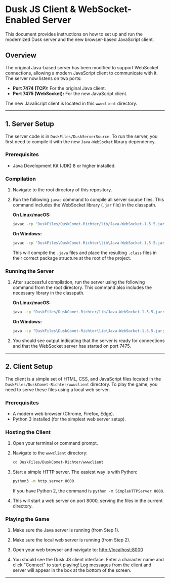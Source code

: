 # Dusk JS Client & WebSocket-Enabled Server

This document provides instructions on how to set up and run the modernized Dusk server and the new browser-based JavaScript client.

## Overview

The original Java-based server has been modified to support WebSocket connections, allowing a modern JavaScript client to communicate with it. The server now listens on two ports:
- **Port 7474 (TCP):** For the original Java client.
- **Port 7475 (WebSocket):** For the new JavaScript client.

The new JavaScript client is located in this `wwwclient` directory.

---

## 1. Server Setup

The server code is in `DuskFiles/DuskServerSource`. To run the server, you first need to compile it with the new `Java-WebSocket` library dependency.

### Prerequisites
- Java Development Kit (JDK) 8 or higher installed.

### Compilation

1.  Navigate to the root directory of this repository.
2.  Run the following `javac` command to compile all server source files. This command includes the WebSocket library (`.jar` file) in the classpath.

    **On Linux/macOS:**
    ```bash
    javac -cp "DuskFiles/DuskComet-Richter/lib/Java-WebSocket-1.5.5.jar:." -d . DuskFiles/DuskServerSource/*.java
    ```

    **On Windows:**
    ```bash
    javac -cp "DuskFiles\DuskComet-Richter\lib\Java-WebSocket-1.5.5.jar;." -d . DuskFiles\DuskServerSource\*.java
    ```

    This will compile the `.java` files and place the resulting `.class` files in their correct package structure at the root of the project.

### Running the Server

1.  After successful compilation, run the server using the following command from the root directory. This command also includes the necessary library in the classpath.

    **On Linux/macOS:**
    ```bash
    java -cp "DuskFiles/DuskComet-Richter/lib/Java-WebSocket-1.5.5.jar:." DuskServer
    ```

    **On Windows:**
    ```bash
    java -cp "DuskFiles\DuskComet-Richter\lib\Java-WebSocket-1.5.5.jar;." DuskServer
    ```

2.  You should see output indicating that the server is ready for connections and that the WebSocket server has started on port 7475.

---

## 2. Client Setup

The client is a simple set of HTML, CSS, and JavaScript files located in the `DuskFiles/DuskComet-Richter/wwwclient` directory. To play the game, you need to serve these files using a local web server.

### Prerequisites
- A modern web browser (Chrome, Firefox, Edge).
- Python 3 installed (for the simplest web server setup).

### Hosting the Client

1.  Open your terminal or command prompt.
2.  Navigate to the `wwwclient` directory:
    ```bash
    cd DuskFiles/DuskComet-Richter/wwwclient
    ```
3.  Start a simple HTTP server. The easiest way is with Python:
    ```bash
    python3 -m http.server 8000
    ```
    If you have Python 2, the command is `python -m SimpleHTTPServer 8000`.

4.  This will start a web server on port 8000, serving the files in the current directory.

### Playing the Game

1.  Make sure the Java server is running (from Step 1).
2.  Make sure the local web server is running (from Step 2).
3.  Open your web browser and navigate to:
    [http://localhost:8000](http://localhost:8000)

4.  You should see the Dusk JS client interface. Enter a character name and click "Connect" to start playing! Log messages from the client and server will appear in the box at the bottom of the screen.

---
